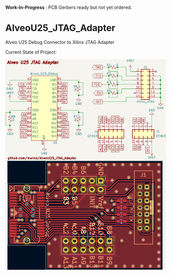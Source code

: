 **Work-In-Progress** : PCB Gerbers ready but not yet ordered.

# AlveoU25_JTAG_Adapter

Alveo U25 Debug Connector to Xilinx JTAG Adapter

Current State of Project:

![Alveo U25 to Xilinx JTAG Adapter Progress](img/AlveoU25_JTAG_Adapter.png)

